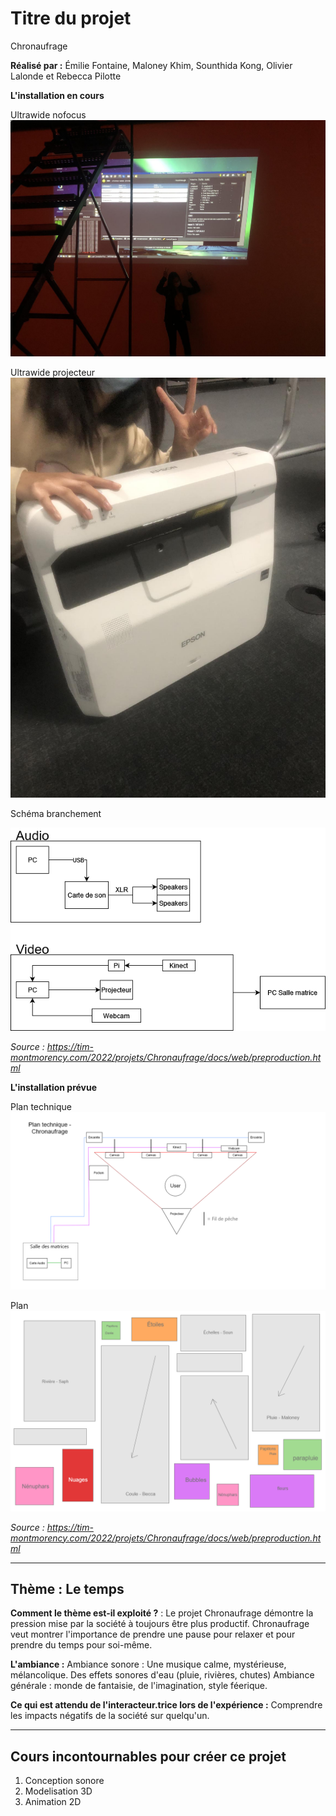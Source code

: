 # Titre du projet
Chronaufrage

**Réalisé par :** Émilie Fontaine, Maloney Khim, Sounthida Kong, Olivier Lalonde et Rebecca Pilotte

**L'installation en cours** 

Ultrawide nofocus
![Ultra nofocus](medias/photographies/ultra_wide_nofocus.jpg)

Ultrawide projecteur
![Ultra projecteur](medias/photographies/ultrawide_projecteurs.jpeg)

Schéma branchement

![schema branchement](medias/photographies/Schema_branchement.png)


*Source : https://tim-montmorency.com/2022/projets/Chronaufrage/docs/web/preproduction.html*


**L'installation prévue** 

Plan technique
![plan technique](medias/photographies/plan_technique.png)

Plan
![Plan](medias/photographies/Plan_2.png)



*Source : https://tim-montmorency.com/2022/projets/Chronaufrage/docs/web/preproduction.html*

---

## Thème : Le temps

**Comment le thème est-il exploité ?** :
Le projet Chronaufrage démontre la pression mise par la société à toujours être plus productif. Chronaufrage veut montrer l'importance de prendre une pause pour relaxer et pour prendre du temps pour soi-même.


**L'ambiance :**
Ambiance sonore : Une musique calme, mystérieuse, mélancolique. Des effets sonores d'eau (pluie, rivières, chutes)
Ambiance générale : monde de fantaisie, de l'imagination, style féerique.

**Ce qui est attendu de l'interacteur.trice lors de l'expérience :**
Comprendre les impacts négatifs de la société sur quelqu'un.

---

## Cours incontournables pour créer ce projet

1. Conception sonore
2. Modelisation 3D
3. Animation 2D



